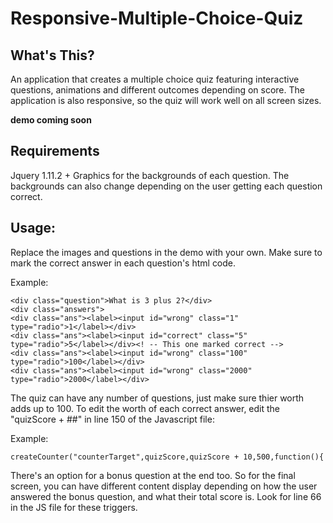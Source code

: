 # Responsive-Multiple-Choice-Quiz

<h2>What's This?</h2>
An application that creates a multiple choice quiz featuring interactive questions, animations and different outcomes depending on score. The application is also responsive, so the quiz will work well on all screen sizes.

**demo coming soon**

<h2>Requirements</h2>
Jquery 1.11.2 +
Graphics for the backgrounds of each question. The backgrounds can also change depending on the user getting each question correct.

<h2>Usage:</h2>
Replace the images and questions in the demo with your own. Make sure to mark the correct answer in each question's html code.

Example:

```
<div class="question">What is 3 plus 2?</div>
<div class="answers">
<div class="ans"><label><input id="wrong" class="1" type="radio">1</label></div>
<div class="ans"><label><input id="correct" class="5" type="radio">5</label></div><! -- This one marked correct -->
<div class="ans"><label><input id="wrong" class="100" type="radio">100</label></div>
<div class="ans"><label><input id="wrong" class="2000" type="radio">2000</label></div>
```

The quiz can have any number of questions, just make sure thier worth adds up to 100. To edit the worth of each correct answer, edit the "quizScore + ##" in line 150 of the Javascript file:

Example:

```
createCounter("counterTarget",quizScore,quizScore + 10,500,function(){ 
```

There's an option for a bonus question at the end too. So for the final screen, you can have different content display depending on how the user answered the bonus question, and what their total score is. Look for line 66 in the JS file for these triggers.
